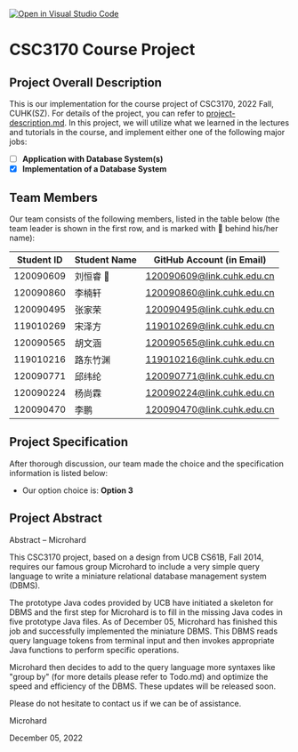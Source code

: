 [![Open in Visual Studio Code](https://classroom.github.com/assets/open-in-vscode-c66648af7eb3fe8bc4f294546bfd86ef473780cde1dea487d3c4ff354943c9ae.svg)](https://classroom.github.com/online_ide?assignment_repo_id=9434865&assignment_repo_type=AssignmentRepo)

# CSC3170 Course Project

## Project Overall Description

This is our implementation for the course project of CSC3170, 2022 Fall, CUHK(SZ). For details of the project, you can refer to [project-description.md](project-description.md). In this project, we will utilize what we learned in the lectures and tutorials in the course, and implement either one of the following major jobs:

<!-- Please fill in "x" to replace the blank space between "[]" to tick the todo item; it's ticked on the first one by default. -->

- [ ] **Application with Database System(s)**
- [X] **Implementation of a Database System**

## Team Members

Our team consists of the following members, listed in the table below (the team leader is shown in the first row, and is marked with 🚩 behind his/her name):

<!-- change the info below to be the real case -->

| Student ID | Student Name | GitHub Account (in Email)  |
| ---------- | ------------ | -------------------------- |
| 120090609  | 刘恒睿 🚩    | 120090609@link.cuhk.edu.cn |
| 120090860  | 李楠轩       | 120090860@link.cuhk.edu.cn |
| 120090495  | 张家荣       | 120090495@link.cuhk.edu.cn |
| 119010269  | 宋泽方       | 119010269@link.cuhk.edu.cn |
| 120090565  | 胡文涵       | 120090565@link.cuhk.edu.cn |
| 119010216  | 路东竹渊     | 119010216@link.cuhk.edu.cn |
| 120090771  | 邱纬纶       | 120090771@link.cuhk.edu.cn |
| 120090224  | 杨尚霖       | 120090224@link.cuhk.edu.cn |
| 120090470  | 李鹏         | 120090470@link.cuhk.edu.cn |

## Project Specification

<!-- You should remove the terms/sentence that is not necessary considering your option/branch/difficulty choice -->

After thorough discussion, our team made the choice and the specification information is listed below:

- Our option choice is: **Option 3**

## Project Abstract

<!-- TODO -->

Abstract – Microhard

This CSC3170 project, based on a design from UCB CS61B, Fall 2014, requires our famous group Microhard to include a very simple query language to write a miniature relational database management system (DBMS).

The prototype Java codes provided by UCB have initiated a skeleton for DBMS and the first step for Microhard is to fill in the missing Java codes in five prototype Java files. As of December 05, Microhard has finished this job and successfully implemented the miniature DBMS. This DBMS reads query language tokens from terminal input and then invokes appropriate Java functions to perform specific operations.

Microhard then decides to add to the query language more syntaxes like "group by" (for more details please refer to Todo.md) and optimize the speed and efficiency of the DBMS. These updates will be released soon.

Please do not hesitate to contact us if we can be of assistance.

Microhard

December 05, 2022
